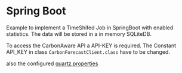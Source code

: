 # Spring Boot 

Example to implement a TimeShifed Job in SpringBoot with enabled statistics.
The data will be stored in a in memory SQLiteDB.

To access the CarbonAware API a API-KEY is required. 
The Constant API_KEY in class `CarbonForecastClient.class` have to be changed.

also the configured [quartz.properties](../../../../../resources/com/esentri/quartz/example3/quartz.properties)